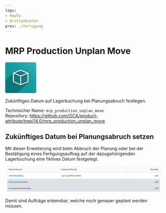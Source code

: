 ```yaml
---
tags:
- HowTo
- Drittanbieter
prev: ./fertigung
---
```

# MRP Production Unplan Move
![icon_oms_box](assets/icon_oms_box.png)

Zukünftiges Datum auf Lagerbuchung bei Planungsabruch festlegen.

Technischer Name: `mrp_production_unplan_move`\
Repository: <https://github.com/OCA/product-attribute/tree/14.0/mrp_production_unplan_move>

## Zukünftiges Datum bei Planungsabruch setzen

Mit dieser Erweiterung wird beim Abbruch der Planung oder bei der Bestätigung eines Fertigungsauftrag auf der dazugehörigenden Lagerbuchung eine fiktives Datum festgelegt.

![](assets/MRP%20Production%20Unplan%20Move.png)

Damit sind Aufträge erkennbar, welche noch genauer geplant werden müssen.